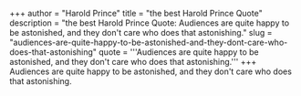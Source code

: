 +++
author = "Harold Prince"
title = "the best Harold Prince Quote"
description = "the best Harold Prince Quote: Audiences are quite happy to be astonished, and they don't care who does that astonishing."
slug = "audiences-are-quite-happy-to-be-astonished-and-they-dont-care-who-does-that-astonishing"
quote = '''Audiences are quite happy to be astonished, and they don't care who does that astonishing.'''
+++
Audiences are quite happy to be astonished, and they don't care who does that astonishing.
